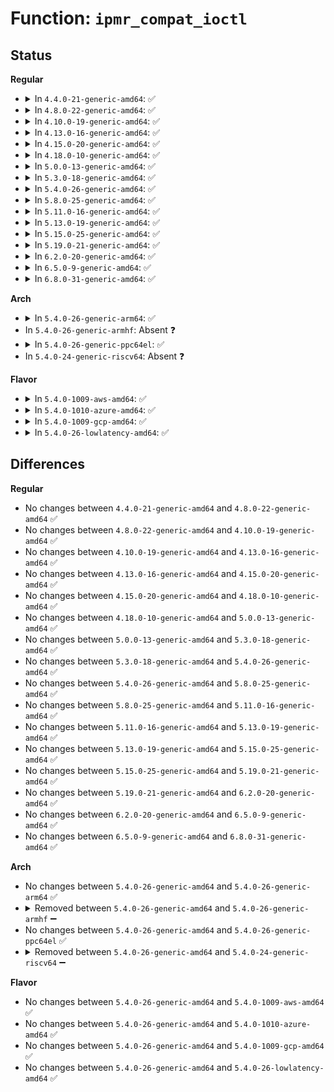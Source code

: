 # Function: <code>ipmr_compat_ioctl</code>

## Status
<b>Regular</b>
<ul>
<li>
<details>
<summary>In <code>4.4.0-21-generic-amd64</code>: ✅</summary>

```c
int ipmr_compat_ioctl(struct sock * sk, unsigned int cmd, void * arg)
```

```json
{
  "name": "ipmr_compat_ioctl",
  "collision_type": "Unique Global",
  "inline_type": "No",
  "funcs": [
    {
      "addr": 18446744071586883056,
      "name": "ipmr_compat_ioctl",
      "external": true,
      "loc": "net/ipv4/ipmr.c:1556",
      "file": "net/ipv4/ipmr.c",
      "inline": "seen, unknown",
      "caller_inline": [],
      "caller_func": [
        "net/ipv4/raw.c:compat_raw_ioctl"
      ]
    }
  ],
  "symbols": [
    {
      "addr": 18446744071586883056,
      "name": "ipmr_compat_ioctl",
      "section": ".text",
      "bind": "STB_GLOBAL",
      "size": 474
    }
  ]
}
```
</details>
</li>
<li>
<details>
<summary>In <code>4.8.0-22-generic-amd64</code>: ✅</summary>

```c
int ipmr_compat_ioctl(struct sock * sk, unsigned int cmd, void * arg)
```

```json
{
  "name": "ipmr_compat_ioctl",
  "collision_type": "Unique Global",
  "inline_type": "No",
  "funcs": [
    {
      "addr": 18446744071587332240,
      "name": "ipmr_compat_ioctl",
      "external": true,
      "loc": "net/ipv4/ipmr.c:1546",
      "file": "net/ipv4/ipmr.c",
      "inline": "seen, unknown",
      "caller_inline": [],
      "caller_func": [
        "net/ipv4/raw.c:compat_raw_ioctl"
      ]
    }
  ],
  "symbols": [
    {
      "addr": 18446744071587332240,
      "name": "ipmr_compat_ioctl",
      "section": ".text",
      "bind": "STB_GLOBAL",
      "size": 469
    }
  ]
}
```
</details>
</li>
<li>
<details>
<summary>In <code>4.10.0-19-generic-amd64</code>: ✅</summary>

```c
int ipmr_compat_ioctl(struct sock * sk, unsigned int cmd, void * arg)
```

```json
{
  "name": "ipmr_compat_ioctl",
  "collision_type": "Unique Global",
  "inline_type": "No",
  "funcs": [
    {
      "addr": 18446744071587535088,
      "name": "ipmr_compat_ioctl",
      "external": true,
      "loc": "net/ipv4/ipmr.c:1551",
      "file": "net/ipv4/ipmr.c",
      "inline": "seen, unknown",
      "caller_inline": [],
      "caller_func": [
        "net/ipv4/raw.c:compat_raw_ioctl"
      ]
    }
  ],
  "symbols": [
    {
      "addr": 18446744071587535088,
      "name": "ipmr_compat_ioctl",
      "section": ".text",
      "bind": "STB_GLOBAL",
      "size": 469
    }
  ]
}
```
</details>
</li>
<li>
<details>
<summary>In <code>4.13.0-16-generic-amd64</code>: ✅</summary>

```c
int ipmr_compat_ioctl(struct sock * sk, unsigned int cmd, void * arg)
```

```json
{
  "name": "ipmr_compat_ioctl",
  "collision_type": "Unique Global",
  "inline_type": "No",
  "funcs": [
    {
      "addr": 18446744071587680400,
      "name": "ipmr_compat_ioctl",
      "external": true,
      "loc": "net/ipv4/ipmr.c:1599",
      "file": "net/ipv4/ipmr.c",
      "inline": "seen, unknown",
      "caller_inline": [],
      "caller_func": [
        "net/ipv4/raw.c:compat_raw_ioctl"
      ]
    }
  ],
  "symbols": [
    {
      "addr": 18446744071587680400,
      "name": "ipmr_compat_ioctl",
      "section": ".text",
      "bind": "STB_GLOBAL",
      "size": 655
    }
  ]
}
```
</details>
</li>
<li>
<details>
<summary>In <code>4.15.0-20-generic-amd64</code>: ✅</summary>

```c
int ipmr_compat_ioctl(struct sock * sk, unsigned int cmd, void * arg)
```

```json
{
  "name": "ipmr_compat_ioctl",
  "collision_type": "Unique Global",
  "inline_type": "No",
  "funcs": [
    {
      "addr": 18446744071588206992,
      "name": "ipmr_compat_ioctl",
      "external": true,
      "loc": "net/ipv4/ipmr.c:1734",
      "file": "net/ipv4/ipmr.c",
      "inline": "seen, unknown",
      "caller_inline": [],
      "caller_func": [
        "net/ipv4/raw.c:compat_raw_ioctl"
      ]
    }
  ],
  "symbols": [
    {
      "addr": 18446744071588206992,
      "name": "ipmr_compat_ioctl",
      "section": ".text",
      "bind": "STB_GLOBAL",
      "size": 657
    }
  ]
}
```
</details>
</li>
<li>
<details>
<summary>In <code>4.18.0-10-generic-amd64</code>: ✅</summary>

```c
int ipmr_compat_ioctl(struct sock * sk, unsigned int cmd, void * arg)
```

```json
{
  "name": "ipmr_compat_ioctl",
  "collision_type": "Unique Global",
  "inline_type": "No",
  "funcs": [
    {
      "addr": 18446744071588558864,
      "name": "ipmr_compat_ioctl",
      "external": true,
      "loc": "net/ipv4/ipmr.c:1663",
      "file": "net/ipv4/ipmr.c",
      "inline": "seen, unknown",
      "caller_inline": [],
      "caller_func": [
        "net/ipv4/raw.c:compat_raw_ioctl"
      ]
    }
  ],
  "symbols": [
    {
      "addr": 18446744071588558864,
      "name": "ipmr_compat_ioctl",
      "section": ".text",
      "bind": "STB_GLOBAL",
      "size": 412
    }
  ]
}
```
</details>
</li>
<li>
<details>
<summary>In <code>5.0.0-13-generic-amd64</code>: ✅</summary>

```c
int ipmr_compat_ioctl(struct sock * sk, unsigned int cmd, void * arg)
```

```json
{
  "name": "ipmr_compat_ioctl",
  "collision_type": "Unique Global",
  "inline_type": "No",
  "funcs": [
    {
      "addr": 18446744071588755808,
      "name": "ipmr_compat_ioctl",
      "external": true,
      "loc": "net/ipv4/ipmr.c:1673",
      "file": "net/ipv4/ipmr.c",
      "inline": "seen, unknown",
      "caller_inline": [],
      "caller_func": [
        "net/ipv4/raw.c:compat_raw_ioctl"
      ]
    }
  ],
  "symbols": [
    {
      "addr": 18446744071588755808,
      "name": "ipmr_compat_ioctl",
      "section": ".text",
      "bind": "STB_GLOBAL",
      "size": 434
    }
  ]
}
```
</details>
</li>
<li>
<details>
<summary>In <code>5.3.0-18-generic-amd64</code>: ✅</summary>

```c
int ipmr_compat_ioctl(struct sock * sk, unsigned int cmd, void * arg)
```

```json
{
  "name": "ipmr_compat_ioctl",
  "collision_type": "Unique Global",
  "inline_type": "No",
  "funcs": [
    {
      "addr": 18446744071589188720,
      "name": "ipmr_compat_ioctl",
      "external": true,
      "loc": "net/ipv4/ipmr.c:1685",
      "file": "net/ipv4/ipmr.c",
      "inline": "seen, unknown",
      "caller_inline": [],
      "caller_func": [
        "net/ipv4/raw.c:compat_raw_ioctl"
      ]
    }
  ],
  "symbols": [
    {
      "addr": 18446744071589188720,
      "name": "ipmr_compat_ioctl",
      "section": ".text",
      "bind": "STB_GLOBAL",
      "size": 438
    }
  ]
}
```
</details>
</li>
<li>
<details>
<summary>In <code>5.4.0-26-generic-amd64</code>: ✅</summary>

```c
int ipmr_compat_ioctl(struct sock * sk, unsigned int cmd, void * arg)
```

```json
{
  "name": "ipmr_compat_ioctl",
  "collision_type": "Unique Global",
  "inline_type": "No",
  "funcs": [
    {
      "addr": 18446744071589414256,
      "name": "ipmr_compat_ioctl",
      "external": true,
      "loc": "net/ipv4/ipmr.c:1685",
      "file": "net/ipv4/ipmr.c",
      "inline": "seen, unknown",
      "caller_inline": [],
      "caller_func": [
        "net/ipv4/raw.c:compat_raw_ioctl"
      ]
    }
  ],
  "symbols": [
    {
      "addr": 18446744071589414256,
      "name": "ipmr_compat_ioctl",
      "section": ".text",
      "bind": "STB_GLOBAL",
      "size": 483
    }
  ]
}
```
</details>
</li>
<li>
<details>
<summary>In <code>5.8.0-25-generic-amd64</code>: ✅</summary>

```c
int ipmr_compat_ioctl(struct sock * sk, unsigned int cmd, void * arg)
```

```json
{
  "name": "ipmr_compat_ioctl",
  "collision_type": "Unique Global",
  "inline_type": "No",
  "funcs": [
    {
      "addr": 18446744071590401264,
      "name": "ipmr_compat_ioctl",
      "external": true,
      "loc": "net/ipv4/ipmr.c:1653",
      "file": "net/ipv4/ipmr.c",
      "inline": "seen, unknown",
      "caller_inline": [],
      "caller_func": [
        "net/ipv4/raw.c:compat_raw_ioctl"
      ]
    }
  ],
  "symbols": [
    {
      "addr": 18446744071590401264,
      "name": "ipmr_compat_ioctl",
      "section": ".text",
      "bind": "STB_GLOBAL",
      "size": 482
    }
  ]
}
```
</details>
</li>
<li>
<details>
<summary>In <code>5.11.0-16-generic-amd64</code>: ✅</summary>

```c
int ipmr_compat_ioctl(struct sock * sk, unsigned int cmd, void * arg)
```

```json
{
  "name": "ipmr_compat_ioctl",
  "collision_type": "Unique Global",
  "inline_type": "No",
  "funcs": [
    {
      "addr": 18446744071590459152,
      "name": "ipmr_compat_ioctl",
      "external": true,
      "loc": "net/ipv4/ipmr.c:1660",
      "file": "net/ipv4/ipmr.c",
      "inline": "seen, unknown",
      "caller_inline": [],
      "caller_func": [
        "net/ipv4/raw.c:compat_raw_ioctl"
      ]
    }
  ],
  "symbols": [
    {
      "addr": 18446744071590459152,
      "name": "ipmr_compat_ioctl",
      "section": ".text",
      "bind": "STB_GLOBAL",
      "size": 492
    }
  ]
}
```
</details>
</li>
<li>
<details>
<summary>In <code>5.13.0-19-generic-amd64</code>: ✅</summary>

```c
int ipmr_compat_ioctl(struct sock * sk, unsigned int cmd, void * arg)
```

```json
{
  "name": "ipmr_compat_ioctl",
  "collision_type": "Unique Global",
  "inline_type": "No",
  "funcs": [
    {
      "addr": 18446744071590384976,
      "name": "ipmr_compat_ioctl",
      "external": true,
      "loc": "net/ipv4/ipmr.c:1660",
      "file": "net/ipv4/ipmr.c",
      "inline": "seen, unknown",
      "caller_inline": [],
      "caller_func": [
        "net/ipv4/raw.c:compat_raw_ioctl"
      ]
    }
  ],
  "symbols": [
    {
      "addr": 18446744071590384976,
      "name": "ipmr_compat_ioctl",
      "section": ".text",
      "bind": "STB_GLOBAL",
      "size": 492
    }
  ]
}
```
</details>
</li>
<li>
<details>
<summary>In <code>5.15.0-25-generic-amd64</code>: ✅</summary>

```c
int ipmr_compat_ioctl(struct sock * sk, unsigned int cmd, void * arg)
```

```json
{
  "name": "ipmr_compat_ioctl",
  "collision_type": "Unique Global",
  "inline_type": "No",
  "funcs": [
    {
      "addr": 18446744071591178880,
      "name": "ipmr_compat_ioctl",
      "external": true,
      "loc": "net/ipv4/ipmr.c:1662",
      "file": "net/ipv4/ipmr.c",
      "inline": "seen, unknown",
      "caller_inline": [],
      "caller_func": [
        "net/ipv4/raw.c:compat_raw_ioctl"
      ]
    }
  ],
  "symbols": [
    {
      "addr": 18446744071591178880,
      "name": "ipmr_compat_ioctl",
      "section": ".text",
      "bind": "STB_GLOBAL",
      "size": 562
    }
  ]
}
```
</details>
</li>
<li>
<details>
<summary>In <code>5.19.0-21-generic-amd64</code>: ✅</summary>

```c
int ipmr_compat_ioctl(struct sock * sk, unsigned int cmd, void * arg)
```

```json
{
  "name": "ipmr_compat_ioctl",
  "collision_type": "Unique Global",
  "inline_type": "No",
  "funcs": [
    {
      "addr": 18446744071592837216,
      "name": "ipmr_compat_ioctl",
      "external": true,
      "loc": "net/ipv4/ipmr.c:1656",
      "file": "net/ipv4/ipmr.c",
      "inline": "seen, unknown",
      "caller_inline": [],
      "caller_func": [
        "net/ipv4/raw.c:compat_raw_ioctl"
      ]
    }
  ],
  "symbols": [
    {
      "addr": 18446744071592837216,
      "name": "ipmr_compat_ioctl",
      "section": ".text",
      "bind": "STB_GLOBAL",
      "size": 642
    }
  ]
}
```
</details>
</li>
<li>
<details>
<summary>In <code>6.2.0-20-generic-amd64</code>: ✅</summary>

```c
int ipmr_compat_ioctl(struct sock * sk, unsigned int cmd, void * arg)
```

```json
{
  "name": "ipmr_compat_ioctl",
  "collision_type": "Unique Global",
  "inline_type": "No",
  "funcs": [
    {
      "addr": 18446744071594714416,
      "name": "ipmr_compat_ioctl",
      "external": true,
      "loc": "net/ipv4/ipmr.c:1671",
      "file": "net/ipv4/ipmr.c",
      "inline": "seen, unknown",
      "caller_inline": [],
      "caller_func": [
        "net/ipv4/raw.c:compat_raw_ioctl"
      ]
    }
  ],
  "symbols": [
    {
      "addr": 18446744071594714416,
      "name": "ipmr_compat_ioctl",
      "section": ".text",
      "bind": "STB_GLOBAL",
      "size": 616
    }
  ]
}
```
</details>
</li>
<li>
<details>
<summary>In <code>6.5.0-9-generic-amd64</code>: ✅</summary>

```c
int ipmr_compat_ioctl(struct sock * sk, unsigned int cmd, void * arg)
```

```json
{
  "name": "ipmr_compat_ioctl",
  "collision_type": "Unique Global",
  "inline_type": "No",
  "funcs": [
    {
      "addr": 18446744071595106400,
      "name": "ipmr_compat_ioctl",
      "external": true,
      "loc": "net/ipv4/ipmr.c:1686",
      "file": "net/ipv4/ipmr.c",
      "inline": "seen, unknown",
      "caller_inline": [],
      "caller_func": [
        "net/ipv4/raw.c:compat_raw_ioctl"
      ]
    }
  ],
  "symbols": [
    {
      "addr": 18446744071595106400,
      "name": "ipmr_compat_ioctl",
      "section": ".text",
      "bind": "STB_GLOBAL",
      "size": 616
    }
  ]
}
```
</details>
</li>
<li>
<details>
<summary>In <code>6.8.0-31-generic-amd64</code>: ✅</summary>

```c
int ipmr_compat_ioctl(struct sock * sk, unsigned int cmd, void * arg)
```

```json
{
  "name": "ipmr_compat_ioctl",
  "collision_type": "Unique Global",
  "inline_type": "No",
  "funcs": [
    {
      "addr": 18446744071595919072,
      "name": "ipmr_compat_ioctl",
      "external": true,
      "loc": "net/ipv4/ipmr.c:1685",
      "file": "net/ipv4/ipmr.c",
      "inline": "seen, unknown",
      "caller_inline": [],
      "caller_func": [
        "net/ipv4/raw.c:compat_raw_ioctl"
      ]
    }
  ],
  "symbols": [
    {
      "addr": 18446744071595919072,
      "name": "ipmr_compat_ioctl",
      "section": ".text",
      "bind": "STB_GLOBAL",
      "size": 616
    }
  ]
}
```
</details>
</li>
</ul>
<b>Arch</b>
<ul>
<li>
<details>
<summary>In <code>5.4.0-26-generic-arm64</code>: ✅</summary>

```c
int ipmr_compat_ioctl(struct sock * sk, unsigned int cmd, void * arg)
```

```json
{
  "name": "ipmr_compat_ioctl",
  "collision_type": "Unique Global",
  "inline_type": "No",
  "funcs": [
    {
      "addr": 18446603336503063976,
      "name": "ipmr_compat_ioctl",
      "external": true,
      "loc": "net/ipv4/ipmr.c:1685",
      "file": "net/ipv4/ipmr.c",
      "inline": "seen, unknown",
      "caller_inline": [],
      "caller_func": [
        "net/ipv4/raw.c:compat_raw_ioctl"
      ]
    }
  ],
  "symbols": [
    {
      "addr": 18446603336503063976,
      "name": "ipmr_compat_ioctl",
      "section": ".text",
      "bind": "STB_GLOBAL",
      "size": 944
    }
  ]
}
```
</details>
</li>
<li>
In <code>5.4.0-26-generic-armhf</code>: Absent ❓
</li>
<li>
<details>
<summary>In <code>5.4.0-26-generic-ppc64el</code>: ✅</summary>

```c
int ipmr_compat_ioctl(struct sock * sk, unsigned int cmd, void * arg)
```

```json
{
  "name": "ipmr_compat_ioctl",
  "collision_type": "Unique Global",
  "inline_type": "No",
  "funcs": [
    {
      "addr": 13835058055296768000,
      "name": "ipmr_compat_ioctl",
      "external": true,
      "loc": "net/ipv4/ipmr.c:1685",
      "file": "net/ipv4/ipmr.c",
      "inline": "seen, unknown",
      "caller_inline": [],
      "caller_func": [
        "net/ipv4/raw.c:compat_raw_ioctl"
      ]
    }
  ],
  "symbols": [
    {
      "addr": 13835058055296768000,
      "name": "ipmr_compat_ioctl",
      "section": ".text",
      "bind": "STB_GLOBAL",
      "size": 672
    }
  ]
}
```
</details>
</li>
<li>
In <code>5.4.0-24-generic-riscv64</code>: Absent ❓
</li>
</ul>
<b>Flavor</b>
<ul>
<li>
<details>
<summary>In <code>5.4.0-1009-aws-amd64</code>: ✅</summary>

```c
int ipmr_compat_ioctl(struct sock * sk, unsigned int cmd, void * arg)
```

```json
{
  "name": "ipmr_compat_ioctl",
  "collision_type": "Unique Global",
  "inline_type": "No",
  "funcs": [
    {
      "addr": 18446744071589018720,
      "name": "ipmr_compat_ioctl",
      "external": true,
      "loc": "net/ipv4/ipmr.c:1685",
      "file": "net/ipv4/ipmr.c",
      "inline": "seen, unknown",
      "caller_inline": [],
      "caller_func": [
        "net/ipv4/raw.c:compat_raw_ioctl"
      ]
    }
  ],
  "symbols": [
    {
      "addr": 18446744071589018720,
      "name": "ipmr_compat_ioctl",
      "section": ".text",
      "bind": "STB_GLOBAL",
      "size": 438
    }
  ]
}
```
</details>
</li>
<li>
<details>
<summary>In <code>5.4.0-1010-azure-amd64</code>: ✅</summary>

```c
int ipmr_compat_ioctl(struct sock * sk, unsigned int cmd, void * arg)
```

```json
{
  "name": "ipmr_compat_ioctl",
  "collision_type": "Unique Global",
  "inline_type": "No",
  "funcs": [
    {
      "addr": 18446744071588741776,
      "name": "ipmr_compat_ioctl",
      "external": true,
      "loc": "net/ipv4/ipmr.c:1685",
      "file": "net/ipv4/ipmr.c",
      "inline": "seen, unknown",
      "caller_inline": [],
      "caller_func": [
        "net/ipv4/raw.c:compat_raw_ioctl"
      ]
    }
  ],
  "symbols": [
    {
      "addr": 18446744071588741776,
      "name": "ipmr_compat_ioctl",
      "section": ".text",
      "bind": "STB_GLOBAL",
      "size": 438
    }
  ]
}
```
</details>
</li>
<li>
<details>
<summary>In <code>5.4.0-1009-gcp-amd64</code>: ✅</summary>

```c
int ipmr_compat_ioctl(struct sock * sk, unsigned int cmd, void * arg)
```

```json
{
  "name": "ipmr_compat_ioctl",
  "collision_type": "Unique Global",
  "inline_type": "No",
  "funcs": [
    {
      "addr": 18446744071589455104,
      "name": "ipmr_compat_ioctl",
      "external": true,
      "loc": "net/ipv4/ipmr.c:1685",
      "file": "net/ipv4/ipmr.c",
      "inline": "seen, unknown",
      "caller_inline": [],
      "caller_func": [
        "net/ipv4/raw.c:compat_raw_ioctl"
      ]
    }
  ],
  "symbols": [
    {
      "addr": 18446744071589455104,
      "name": "ipmr_compat_ioctl",
      "section": ".text",
      "bind": "STB_GLOBAL",
      "size": 438
    }
  ]
}
```
</details>
</li>
<li>
<details>
<summary>In <code>5.4.0-26-lowlatency-amd64</code>: ✅</summary>

```c
int ipmr_compat_ioctl(struct sock * sk, unsigned int cmd, void * arg)
```

```json
{
  "name": "ipmr_compat_ioctl",
  "collision_type": "Unique Global",
  "inline_type": "No",
  "funcs": [
    {
      "addr": 18446744071589501024,
      "name": "ipmr_compat_ioctl",
      "external": true,
      "loc": "net/ipv4/ipmr.c:1685",
      "file": "net/ipv4/ipmr.c",
      "inline": "seen, unknown",
      "caller_inline": [],
      "caller_func": [
        "net/ipv4/raw.c:compat_raw_ioctl"
      ]
    }
  ],
  "symbols": [
    {
      "addr": 18446744071589501024,
      "name": "ipmr_compat_ioctl",
      "section": ".text",
      "bind": "STB_GLOBAL",
      "size": 496
    }
  ]
}
```
</details>
</li>
</ul>

## Differences
<b>Regular</b>
<ul>
<li>
No changes between <code>4.4.0-21-generic-amd64</code> and <code>4.8.0-22-generic-amd64</code> ✅
</li>
<li>
No changes between <code>4.8.0-22-generic-amd64</code> and <code>4.10.0-19-generic-amd64</code> ✅
</li>
<li>
No changes between <code>4.10.0-19-generic-amd64</code> and <code>4.13.0-16-generic-amd64</code> ✅
</li>
<li>
No changes between <code>4.13.0-16-generic-amd64</code> and <code>4.15.0-20-generic-amd64</code> ✅
</li>
<li>
No changes between <code>4.15.0-20-generic-amd64</code> and <code>4.18.0-10-generic-amd64</code> ✅
</li>
<li>
No changes between <code>4.18.0-10-generic-amd64</code> and <code>5.0.0-13-generic-amd64</code> ✅
</li>
<li>
No changes between <code>5.0.0-13-generic-amd64</code> and <code>5.3.0-18-generic-amd64</code> ✅
</li>
<li>
No changes between <code>5.3.0-18-generic-amd64</code> and <code>5.4.0-26-generic-amd64</code> ✅
</li>
<li>
No changes between <code>5.4.0-26-generic-amd64</code> and <code>5.8.0-25-generic-amd64</code> ✅
</li>
<li>
No changes between <code>5.8.0-25-generic-amd64</code> and <code>5.11.0-16-generic-amd64</code> ✅
</li>
<li>
No changes between <code>5.11.0-16-generic-amd64</code> and <code>5.13.0-19-generic-amd64</code> ✅
</li>
<li>
No changes between <code>5.13.0-19-generic-amd64</code> and <code>5.15.0-25-generic-amd64</code> ✅
</li>
<li>
No changes between <code>5.15.0-25-generic-amd64</code> and <code>5.19.0-21-generic-amd64</code> ✅
</li>
<li>
No changes between <code>5.19.0-21-generic-amd64</code> and <code>6.2.0-20-generic-amd64</code> ✅
</li>
<li>
No changes between <code>6.2.0-20-generic-amd64</code> and <code>6.5.0-9-generic-amd64</code> ✅
</li>
<li>
No changes between <code>6.5.0-9-generic-amd64</code> and <code>6.8.0-31-generic-amd64</code> ✅
</li>
</ul>
<b>Arch</b>
<ul>
<li>
No changes between <code>5.4.0-26-generic-amd64</code> and <code>5.4.0-26-generic-arm64</code> ✅
</li>
<li>
<details>
<summary>Removed between <code>5.4.0-26-generic-amd64</code> and <code>5.4.0-26-generic-armhf</code> ➖</summary>

```c
int ipmr_compat_ioctl(struct sock * sk, unsigned int cmd, void * arg)
```
</details>
</li>
<li>
No changes between <code>5.4.0-26-generic-amd64</code> and <code>5.4.0-26-generic-ppc64el</code> ✅
</li>
<li>
<details>
<summary>Removed between <code>5.4.0-26-generic-amd64</code> and <code>5.4.0-24-generic-riscv64</code> ➖</summary>

```c
int ipmr_compat_ioctl(struct sock * sk, unsigned int cmd, void * arg)
```
</details>
</li>
</ul>
<b>Flavor</b>
<ul>
<li>
No changes between <code>5.4.0-26-generic-amd64</code> and <code>5.4.0-1009-aws-amd64</code> ✅
</li>
<li>
No changes between <code>5.4.0-26-generic-amd64</code> and <code>5.4.0-1010-azure-amd64</code> ✅
</li>
<li>
No changes between <code>5.4.0-26-generic-amd64</code> and <code>5.4.0-1009-gcp-amd64</code> ✅
</li>
<li>
No changes between <code>5.4.0-26-generic-amd64</code> and <code>5.4.0-26-lowlatency-amd64</code> ✅
</li>
</ul>

